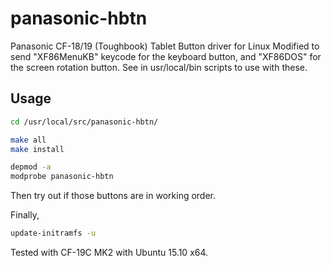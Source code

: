 # panasonic-hbtn
Panasonic CF-18/19 (Toughbook) Tablet Button driver for Linux
Modified to send "XF86MenuKB" keycode for the keyboard button, and "XF86DOS" for the screen rotation button.
See in usr/local/bin scripts to use with these.

## Usage
```bash
cd /usr/local/src/panasonic-hbtn/

make all
make install

depmod -a
modprobe panasonic-hbtn
```
Then try out if those buttons are in working order.

Finally,
```bash
update-initramfs -u
```

Tested with CF-19C MK2 with Ubuntu 15.10 x64.
